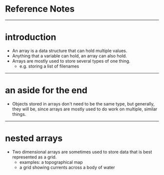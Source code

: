 # Reference Notes

---

# introduction
- An array is a data structure that can hold multiple values.
- Anything that a variable can hold, an array can also hold.
- Arrays are mostly used to store several types of one thing.
	- e.g. storing a list of filenames

---

# an aside for the end 
- Objects stored in arrays don't need to be the same type, but generally, they will be, since arrays are mostly used to do work on multiple, similar things.

---

# nested arrays
- Two dimensional arrays are sometimes used to store data that is best represented as a grid.
	- examples: a topographical map
	- a grid showing currents across a body of water